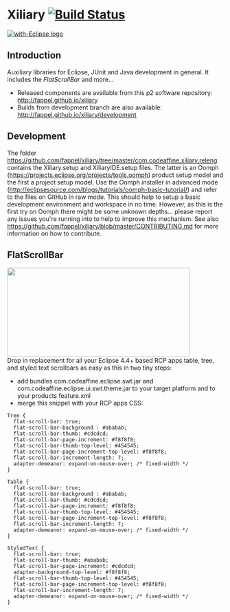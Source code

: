 Xiliary   [![Build Status](https://travis-ci.org/fappel/xiliary.svg?branch=master)](https://travis-ci.org/fappel/xiliary)
=======

<a href="http://with-eclipse.github.io/" target="_blank">
<img alt="with-Eclipse logo" src="http://with-eclipse.github.io/with-eclipse-0.jpg" />
</a>

## Introduction
Auxiliary libraries for Eclipse, JUnit and Java development in general.
It includes the *FlatScrollBar* and more...

 * Released components are available from this p2 software repository: http://fappel.github.io/xiliary
 * Builds from development branch are also available: http://fappel.github.io/xiliary/development

## Development
The folder https://github.com/fappel/xiliary/tree/master/com.codeaffine.xiliary.releng contains the Xiliary.setup and
XiliaryIDE.setup files. The latter is an Oomph (https://projects.eclipse.org/projects/tools.oomph) product setup model
and the first a project setup model. Use the Oomph installer in advanced mode (http://eclipsesource.com/blogs/tutorials/oomph-basic-tutorial/)
and refer to the files on GitHub in raw mode. This should help to setup a basic development environment and workspace
in no time. However, as this is the first try on Oomph there might be some unknown depths... please report any issues you're
running into to help to improve this mechanism. See also https://github.com/fappel/xiliary/blob/master/CONTRIBUTING.md for
more information on how to contribute.

## FlatScrollBar
<img src="http://www.codeaffine.com/wp-content/uploads/2015/01/style-scrollbar.png" width="425" height="207"/>
<br/>
Drop in replacement for all your Eclipse 4.4+ based RCP apps table, tree, and styled text scrollbars as easy as this in two tiny steps:

 * add bundles com.codeaffine.eclipse.swt.jar and com.codeaffine.eclipse.ui.swt.theme.jar to your target platform and to your products feature.xml
 * merge this snippet with your RCP apps CSS:
 
```
Tree {
  flat-scroll-bar: true;
  flat-scroll-bar-background : #ababab;
  flat-scroll-bar-thumb: #cdcdcd;
  flat-scroll-bar-page-increment: #f8f8f8;
  flat-scroll-bar-thumb-top-level: #454545;
  flat-scroll-bar-page-increment-top-level: #f8f8f8;
  flat-scroll-bar-increment-length: 7;
  adapter-demeanor: expand-on-mouse-over; /* fixed-width */
}

Table {
  flat-scroll-bar: true;
  flat-scroll-bar-background : #ababab;
  flat-scroll-bar-thumb: #cdcdcd;
  flat-scroll-bar-page-increment: #f8f8f8;
  flat-scroll-bar-thumb-top-level: #454545;
  flat-scroll-bar-page-increment-top-level: #f8f8f8;
  flat-scroll-bar-increment-length: 7;
  adapter-demeanor: expand-on-mouse-over; /* fixed-width */
}

StyledText {
  flat-scroll-bar: true;
  flat-scroll-bar-thumb: #ababab;
  flat-scroll-bar-page-increment: #cdcdcd;
  adapter-background-top-level: #f8f8f8;
  flat-scroll-bar-thumb-top-level: #454545;
  flat-scroll-bar-page-increment-top-level: #f8f8f8;
  flat-scroll-bar-increment-length: 7;
  adapter-demeanor: expand-on-mouse-over; /* fixed-width */
}
```
